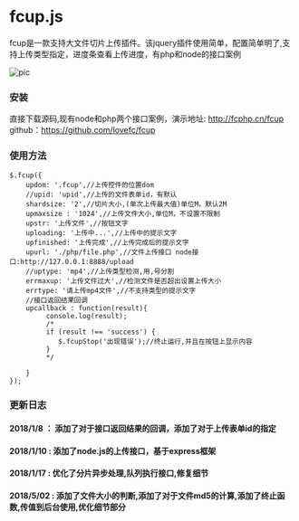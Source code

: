 # fcup.js

fcup是一款支持大文件切片上传插件。该jquery插件使用简单，配置简单明了,支持上传类型指定，进度条查看上传进度，有php和node的接口案例

![pic](http://fcphp.cn/fcup/jt.png)

### 安装
直接下载源码,现有node和php两个接口案例，演示地址: http://fcphp.cn/fcup github：https://github.com/lovefc/fcup

### 使用方法
````
$.fcup({
    updom: '.fcup',//上传控件的位置dom		
	//upid: 'upid',//上传的文件表单id，有默认
	shardsize: '2',//切片大小,(单次上传最大值)单位M，默认2M
	upmaxsize : '1024',//上传文件大小,单位M，不设置不限制
	upstr: '上传文件',//按钮文字
	uploading: '上传中...',//上传中的提示文字
    upfinished: '上传完成',//上传完成后的提示文字
	upurl: './php/file.php',//文件上传接口 node接口:http://127.0.0.1:8888/upload
	//uptype: 'mp4',//上传类型检测,用,号分割
    errmaxup: '上传文件过大',//检测文件是否超出设置上传大小
	errtype: '请上传mp4文件',//不支持类型的提示文字
	//接口返回结果回调
	upcallback : function(result){
	     console.log(result);
		 /*
		 if (result !== 'success') {
			$.fcupStop('出现错误');//终止运行,并且在按钮上显示内容
		 }	
         */		 
		  
	}
});
````
### 更新日志
#### 2018/1/8  ： 添加了对于接口返回结果的回调，添加了对于上传表单id的指定
#### 2018/1/10 :  添加了node.js的上传接口，基于express框架
#### 2018/1/17 :  优化了分片异步处理,队列执行接口,修复细节
#### 2018/5/02 :  添加了文件大小的判断,添加了对于文件md5的计算,添加了终止函数,传值到后台使用,优化细节部分